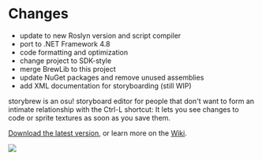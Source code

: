 ﻿# Changes
* update to new Roslyn version and script compiler
* port to .NET Framework 4.8
* code formatting and optimization
* change project to SDK-style
* merge BrewLib to this project
* update NuGet packages and remove unused assemblies
* add XML documentation for storyboarding (still WIP)

storybrew is an osu! storyboard editor for people that don't want to form an intimate relationship with the Ctrl-L shortcut: It lets you see changes to code or sprite textures as soon as you save them.

[Download the latest version](https://github.com/Damnae/storybrew/releases/latest), or learn more on the [Wiki](https://github.com/Damnae/storybrew/wiki/Getting-Started-%28Without-Programming%29).

[![](http://puu.sh/po6Tt/00d807e1ae.png)](https://github.com/Damnae/storybrew/wiki)